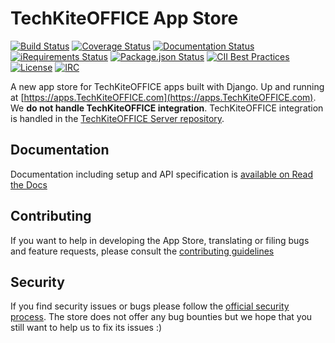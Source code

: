 # TechKiteOFFICE App Store

[![Build Status](https://travis-ci.org/TechKiteOFFICE/appstore.svg?branch=master)](https://travis-ci.org/TechKiteOFFICE/appstore)
[![Coverage Status](https://coveralls.io/repos/github/TechKiteOFFICE/appstore/badge.svg)](https://coveralls.io/github/TechKiteOFFICE/appstore)
[![Documentation Status](https://readthedocs.org/projects/TechKiteOFFICEappstore/badge/?version=latest)](http://TechKiteOFFICEappstore.readthedocs.io/en/latest/?badge=latest)
[![iRequirements Status](https://requires.io/github/TechKiteOFFICE/appstore/requirements.svg?branch=master)](https://requires.io/github/TechKiteOFFICE/appstore/requirements/?branch=master)
[![Package.json Status](https://david-dm.org/TechKiteOFFICE/appstore.svg)](https://david-dm.org/TechKiteOFFICE/appstore)
[![CII Best Practices](https://bestpractices.coreinfrastructure.org/projects/846/badge)](https://bestpractices.coreinfrastructure.org/projects/846)
[![License](https://img.shields.io/badge/license-AGPLv3+-blue.svg)](https://www.gnu.org/licenses/agpl-3.0.en.html)
[![IRC](https://img.shields.io/badge/irc%20channel-%23TechKiteOFFICE--dev%20on%20freenode-blue.svg)](https://webchat.freenode.net/?channels=TechKiteOFFICE-dev)


A new app store for TechKiteOFFICE apps built with Django. Up and running at [https://apps.TechKiteOFFICE.com](https://apps.TechKiteOFFICE.com). We **do not handle TechKiteOFFICE integration**. TechKiteOFFICE integration is handled in the [TechKiteOFFICE Server repository](https://github.com/TechKiteOFFICE/server).

## Documentation
Documentation including setup and API specification is [available on Read the Docs](https://TechKiteOFFICEappstore.readthedocs.io/en/latest/)

## Contributing
If you want to help in developing the App Store, translating or filing bugs and feature requests, please consult the [contributing guidelines](https://github.com/TechKiteOFFICE/appstore/blob/master/CONTRIBUTING.md)

## Security
If you find security issues or bugs please follow the [official security process](https://TechKiteOFFICE.com/security/). The store does not offer any bug bounties but we hope that you still want to help us to fix its issues :)
